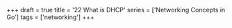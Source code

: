 +++
draft = true
title = '22 What is DHCP'
series = ['Networking Concepts in Go']
tags = ['networking']
+++